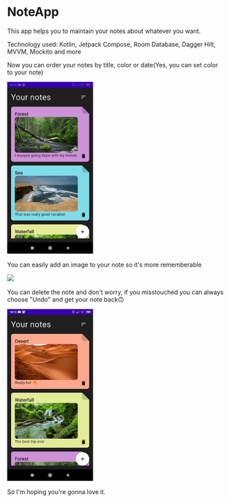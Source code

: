 # NoteApp

This app helps you to maintain your notes about whatever you want.

Technology used: Kotlin, Jetpack Compose, Room Database, Dagger Hilt, MVVM, Mockito and more


Now you can order your notes by title, color or date(Yes, you can set color to your note)

<img src="https://github.com/NedoPrograMax/NoteAppUnitTesting/blob/master/Order.gif" width="200">

You can easily add an image to your note so it's more rememberable

<img src="https://github.com/NedoPrograMax/NoteAppUnitTesting/blob/master/Process.gif" width="200">

You can delete the note and don't worry, if you misstouched you can always choose "Undo" and get your note back🙃

<img src="https://github.com/NedoPrograMax/NoteAppUnitTesting/blob/master/Deletion.gif" width="200">

So I'm hoping you're gonna love it.
